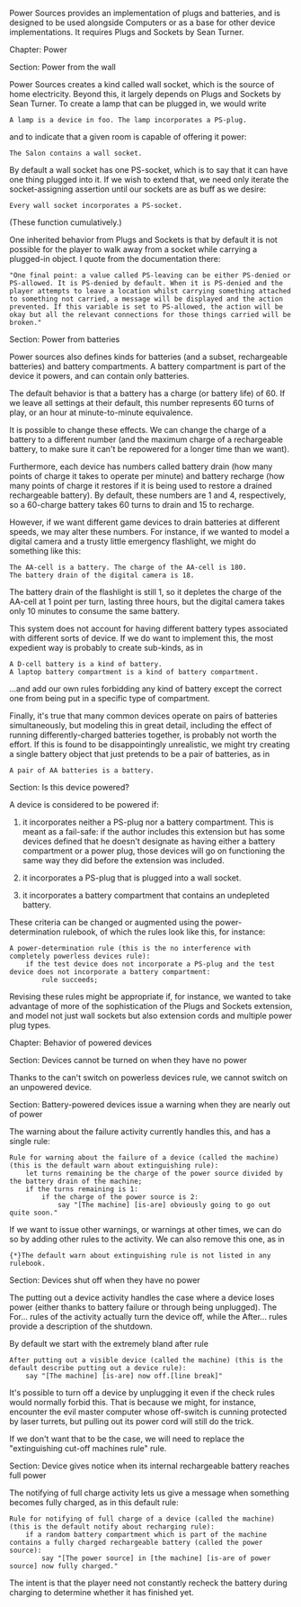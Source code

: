 Power Sources provides an implementation of plugs and batteries, and is designed to be used alongside Computers or as a base for other device implementations. It requires Plugs and Sockets by Sean Turner.

Chapter: Power

Section: Power from the wall

Power Sources creates a kind called wall socket, which is the source of home electricity. Beyond this, it largely depends on Plugs and Sockets by Sean Turner. To create a lamp that can be plugged in, we would write

	A lamp is a device in foo. The lamp incorporates a PS-plug.

and to indicate that a given room is capable of offering it power:

	The Salon contains a wall socket.

By default a wall socket has one PS-socket, which is to say that it can have one thing plugged into it. If we wish to extend that, we need only iterate the socket-assigning assertion until our sockets are as buff as we desire:

	Every wall socket incorporates a PS-socket.

(These function cumulatively.)

One inherited behavior from Plugs and Sockets is that by default it is not possible for the player to walk away from a socket while carrying a plugged-in object. I quote from the documentation there:

	"One final point: a value called PS-leaving can be either PS-denied or PS-allowed. It is PS-denied by default. When it is PS-denied and the player attempts to leave a location whilst carrying something attached to something not carried, a message will be displayed and the action prevented. If this variable is set to PS-allowed, the action will be okay but all the relevant connections for those things carried will be broken."

Section: Power from batteries

Power sources also defines kinds for batteries (and a subset, rechargeable batteries) and battery compartments. A battery compartment is part of the device it powers, and can contain only batteries.

The default behavior is that a battery has a charge (or battery life) of 60. If we leave all settings at their default, this number represents 60 turns of play, or an hour at minute-to-minute equivalence.

It is possible to change these effects. We can change the charge of a battery to a different number (and the maximum charge of a rechargeable battery, to make sure it can't be repowered for a longer time than we want).

Furthermore, each device has numbers called battery drain (how many points of charge it takes to operate per minute) and battery recharge (how many points of charge it restores if it is being used to restore a drained rechargeable battery). By default, these numbers are 1 and 4, respectively, so a 60-charge battery takes 60 turns to drain and 15 to recharge.

However, if we want different game devices to drain batteries at different speeds, we may alter these numbers. For instance, if we wanted to model a digital camera and a trusty little emergency flashlight, we might do something like this:

	The AA-cell is a battery. The charge of the AA-cell is 180.
	The battery drain of the digital camera is 18.

The battery drain of the flashlight is still 1, so it depletes the charge of the AA-cell at 1 point per turn, lasting three hours, but the digital camera takes only 10 minutes to consume the same battery.

This system does not account for having different battery types associated with different sorts of device. If we do want to implement this, the most expedient way is probably to create sub-kinds, as in

	A D-cell battery is a kind of battery.
	A laptop battery compartment is a kind of battery compartment.

...and add our own rules forbidding any kind of battery except the correct one from being put in a specific type of compartment.

Finally, it's true that many common devices operate on pairs of batteries simultaneously, but modeling this in great detail, including the effect of running differently-charged batteries together, is probably not worth the effort. If this is found to be disappointingly unrealistic, we might try creating a single battery object that just pretends to be a pair of batteries, as in

	A pair of AA batteries is a battery.

Section: Is this device powered?

A device is considered to be powered if:

1) it incorporates neither a PS-plug nor a battery compartment. This is meant as a fail-safe: if the author includes this extension but has some devices defined that he doesn't designate as having either a battery compartment or a power plug, those devices will go on functioning the same way they did before the extension was included.

2) it incorporates a PS-plug that is plugged into a wall socket.

3) it incorporates a battery compartment that contains an undepleted battery.

These criteria can be changed or augmented using the power-determination rulebook, of which the rules look like this, for instance:

	A power-determination rule (this is the no interference with completely powerless devices rule):
		if the test device does not incorporate a PS-plug and the test device does not incorporate a battery compartment:
			rule succeeds;

Revising these rules might be appropriate if, for instance, we wanted to take advantage of more of the sophistication of the Plugs and Sockets extension, and model not just wall sockets but also extension cords and multiple power plug types.

Chapter: Behavior of powered devices

Section: Devices cannot be turned on when they have no power

Thanks to the can't switch on powerless devices rule, we cannot switch on an unpowered device.

Section: Battery-powered devices issue a warning when they are nearly out of power

The warning about the failure activity currently handles this, and has a single rule:
	
	Rule for warning about the failure of a device (called the machine) (this is the default warn about extinguishing rule):
		let turns remaining be the charge of the power source divided by the battery drain of the machine;
		if the turns remaining is 1:
			if the charge of the power source is 2:
				say "[The machine] [is-are] obviously going to go out quite soon."

If we want to issue other warnings, or warnings at other times, we can do so by adding other rules to the activity. We can also remove this one, as in

	{*}The default warn about extinguishing rule is not listed in any rulebook.

Section: Devices shut off when they have no power

The putting out a device activity handles the case where a device loses power (either thanks to battery failure or through being unplugged). The For... rules of the activity actually turn the device off, while the After... rules provide a description of the shutdown.

By default we start with the extremely bland after rule

	After putting out a visible device (called the machine) (this is the default describe putting out a device rule):
		say "[The machine] [is-are] now off.[line break]"

It's possible to turn off a device by unplugging it even if the check rules would normally forbid this. That is because we might, for instance, encounter the evil master computer whose off-switch is cunning protected by laser turrets, but pulling out its power cord will still do the trick.

If we don't want that to be the case, we will need to replace the "extinguishing cut-off machines rule" rule.

Section: Device gives notice when its internal rechargeable battery reaches full power

The notifying of full charge activity lets us give a message when something becomes fully charged, as in this default rule:

	Rule for notifying of full charge of a device (called the machine) (this is the default notify about recharging rule):
		if a random battery compartment which is part of the machine contains a fully charged rechargeable battery (called the power source):
			say "[The power source] in [the machine] [is-are of power source] now fully charged."

The intent is that the player need not constantly recheck the battery during charging to determine whether it has finished yet.

